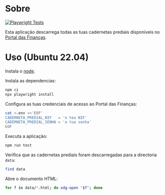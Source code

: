 # Sobre

[![Playwright Tests](https://github.com/rgl/caderneta-predial/actions/workflows/playwright.yml/badge.svg)](https://github.com/rgl/caderneta-predial/actions/workflows/playwright.yml)

Esta aplicação descarrega todas as tuas cadernetas prediais disponíveis no [Portal das Finanças](https://imoveis.portaldasfinancas.gov.pt/matrizesinter/web/consultar-patrimonio-predial).

# Uso (Ubuntu 22.04)

Instala o [node](https://nodejs.org).

Instala as dependencias:

```bash
npm ci
npx playwright install
```

Configura as tuas credenciais de acesso ao Portal das Finanças:

```bash
cat >.env <<'EOF'
CADERNETA_PREDIAL_NIF   = 'o teu NIF'
CADERNETA_PREDIAL_SENHA = 'a tua senha'
EOF
```

Executa a aplicação:

```bash
npm run test
```

Verifica que as cadernetas prediais foram descarregadas para a directoria `data`:

```bash
find data
```

Abre o documento HTML:

```bash
for f in data/*.html; do xdg-open "$f"; done
```
